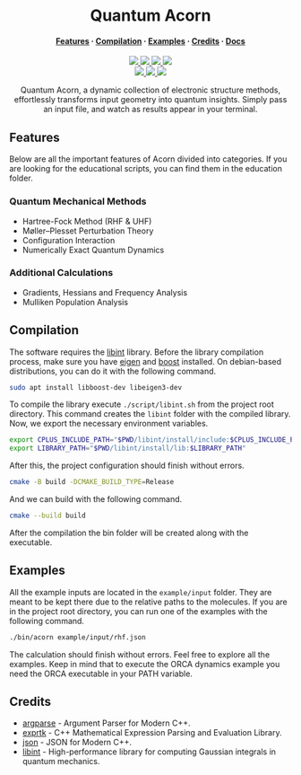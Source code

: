 <h1 align="center">Quantum Acorn</h1>

<h4 align="center">
  <a href="https://github.com/tjira/acorn#features">Features</a>
  ·
  <a href="https://github.com/tjira/acorn#compilation">Compilation</a>
  ·
  <a href="https://github.com/tjira/acorn#examples">Examples</a>
  ·
  <a href="https://github.com/tjira/acorn#credits">Credits</a>
  ·
  <a href="https://tjira.github.io/acorn/">Docs</a>
</h4>

<p align="center">
    <a href="https://github.com/tjira/acorn/pulse">
        <img src="https://img.shields.io/github/last-commit/tjira/acorn?style=for-the-badge"/>
    </a>
    <a href="https://github.com/tjira/acorn/blob/master/LICENSE.md">
        <img src="https://img.shields.io/github/license/tjira/acorn?style=for-the-badge"/>
    </a>
    <a href="https://github.com/tjira/acorn/stargazers">
        <img src="https://img.shields.io/github/stars/tjira/acorn?style=for-the-badge"/>
    </a>
    <a href="https://github.com/tjira/acorn/releases/latest">
        <img src="https://img.shields.io/github/downloads/tjira/acorn/total?style=for-the-badge"/>
    </a>
    <br>
    <a href="https://github.com/tjira/acorn">
        <img src="https://tokei.rs/b1/github/tjira/acorn?category=code&style=for-the-badge"/>
    </a>
    <a href="https://github.com/tjira/acorn">
        <img src="https://img.shields.io/github/languages/code-size/tjira/acorn?style=for-the-badge"/>
    </a>
    <a href="https://github.com/tjira/acorn/releases/latest">
        <img src="https://img.shields.io/github/v/release/tjira/acorn?display_name=tag&style=for-the-badge"/>
    </a>
</p>

<p align="center">
Quantum Acorn, a dynamic collection of electronic structure methods, effortlessly transforms input geometry into quantum insights. Simply pass an input file, and watch as results appear in your terminal.
</p>

## Features

Below are all the important features of Acorn divided into categories. If you are looking for the educational scripts, you can find them in the education folder.

### Quantum Mechanical Methods

* Hartree-Fock Method (RHF & UHF)
* Møller–Plesset Perturbation Theory
* Configuration Interaction
* Numerically Exact Quantum Dynamics

### Additional Calculations

* Gradients, Hessians and Frequency Analysis
* Mulliken Population Analysis

## Compilation

The software requires the [libint](https://github.com/evaleev/libint) library. Before the library compilation process, make sure you have [eigen](https://gitlab.com/libeigen/eigen) and [boost](https://github.com/boostorg/boost) installed. On debian-based distributions, you can do it with the following command.

```bash
sudo apt install libboost-dev libeigen3-dev
```

To compile the library execute `./script/libint.sh` from the project root directory. This command creates the `libint` folder with the compiled library. Now, we export the necessary environment variables.

```bash
export CPLUS_INCLUDE_PATH="$PWD/libint/install/include:$CPLUS_INCLUDE_PATH"
export LIBRARY_PATH="$PWD/libint/install/lib:$LIBRARY_PATH"
```

After this, the project configuration should finish without errors.

```bash
cmake -B build -DCMAKE_BUILD_TYPE=Release
```

And we can build with the following command.

```bash
cmake --build build
```

After the compilation the bin folder will be created along with the executable.

## Examples

All the example inputs are located in the `example/input` folder. They are meant to be kept there due to the relative paths to the molecules. If you are in the project root directory, you can run one of the examples with the following command.

```bash
./bin/acorn example/input/rhf.json
```

The calculation should finish without errors. Feel free to explore all the examples. Keep in mind that to execute the ORCA dynamics example you need the ORCA executable in your PATH variable.

## Credits

* [argparse](https://github.com/p-ranav/argparse) - Argument Parser for Modern C++.
* [exprtk](https://github.com/ArashPartow/exprtk) - C++ Mathematical Expression Parsing and Evaluation Library.
* [json](https://github.com/nlohmann/json) - JSON for Modern C++.
* [libint](https://github.com/evaleev/libint) - High-performance library for computing Gaussian integrals in quantum mechanics.
